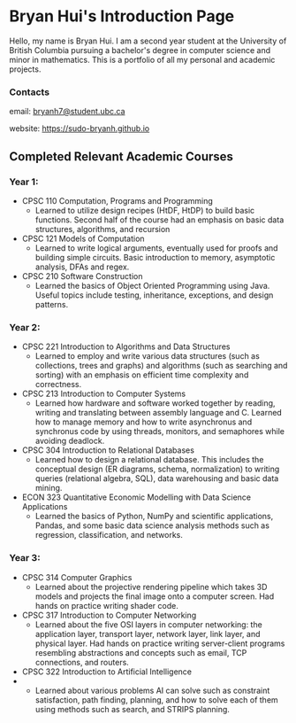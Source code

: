 

<!---
Sudo-BryanH/Sudo-BryanH is a ✨ special ✨ repository because its `README.md` (this file) appears on your GitHub profile.
You can click the Preview link to take a look at your changes.
--->


# Bryan Hui's Introduction Page

Hello, my name is Bryan Hui. I am a second year student at the University of British Columbia pursuing a bachelor's degree in computer science and minor in mathematics. This is a portfolio of all my personal and academic projects. 

### Contacts
email: bryanh7@student.ubc.ca

website: https://sudo-bryanh.github.io


## Completed Relevant Academic Courses

### Year 1: 
- CPSC 110 Computation, Programs and Programming
  - Learned to utilize design recipes (HtDF, HtDP) to build basic functions. Second half of the course had an emphasis on basic data structures, algorithms, and recursion
- CPSC 121 Models of Computation
  - Learned to write logical arguments, eventually used for proofs and building simple circuits. Basic introduction to memory, asymptotic analysis, DFAs and regex.  
- CPSC 210 Software Construction
  - Learned the basics of Object Oriented Programming using Java. Useful topics include testing, inheritance, exceptions, and design patterns. 

### Year 2:
- CPSC 221 Introduction to Algorithms and Data Structures
  - Learned to employ and write various data structures (such as collections, trees and graphs) and algorithms (such as searching and sorting)
     with an emphasis on efficient time complexity and correctness. 
- CPSC 213 Introduction to Computer Systems 
  - Learned how hardware and software worked together by reading, writing and translating between assembly language and C. Learned how to manage memory and how to write asynchronus and synchronus code by using threads, monitors, and semaphores while avoiding deadlock. 
- CPSC 304 Introduction to Relational Databases 
  - Learned how to design a relational database. This includes the conceptual design (ER diagrams, schema, normalization) to writing queries (relational algebra, SQL), data warehousing and basic data mining.
- ECON 323 Quantitative Economic Modelling with Data Science Applications 
  - Learned the basics of Python, NumPy and scientific applications, Pandas, and some basic data science analysis methods such as regression, classification, and networks.

### Year 3: 
- CPSC 314 Computer Graphics
  - Learned about the projective rendering pipeline which takes 3D models and projects the final image onto a computer screen. Had hands on practice writing shader code.
- CPSC 317 Introduction to Computer Networking
  - Learned about the five OSI layers in computer networking: the application layer, transport layer, network layer, link layer, and physical layer. Had hands on practice writing server-client programs resembling abstractions and concepts such as email, TCP connections, and routers.
- CPSC 322 Introduction to Artificial Intelligence
-   - Learned about various problems AI can solve such as constraint satisfaction, path finding, planning, and how to solve each of them using methods such as search, and STRIPS planning.
